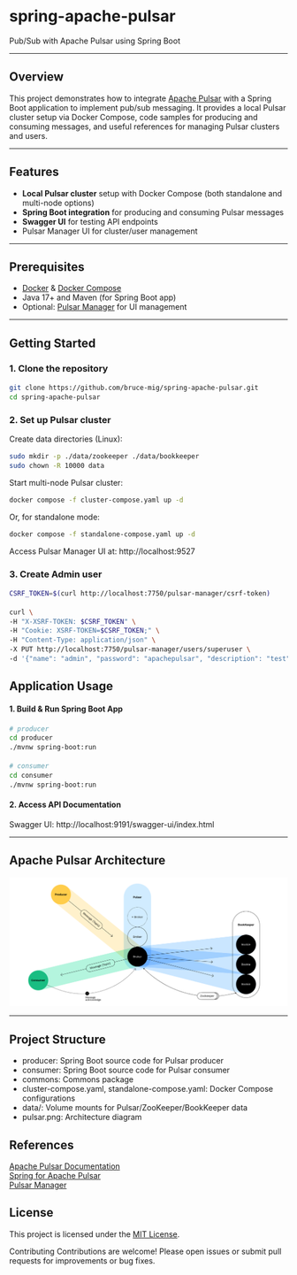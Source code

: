 # spring-apache-pulsar

Pub/Sub with Apache Pulsar using Spring Boot

---

## Overview

This project demonstrates how to integrate [Apache Pulsar](https://pulsar.apache.org/) with a Spring Boot application to implement pub/sub messaging. It provides a local Pulsar cluster setup via Docker Compose, code samples for producing and consuming messages, and useful references for managing Pulsar clusters and users.

---

## Features

- **Local Pulsar cluster** setup with Docker Compose (both standalone and multi-node options)
- **Spring Boot integration** for producing and consuming Pulsar messages
- **Swagger UI** for testing API endpoints
- Pulsar Manager UI for cluster/user management

---

## Prerequisites

- [Docker](https://www.docker.com/) & [Docker Compose](https://docs.docker.com/compose/)
- Java 17+ and Maven (for Spring Boot app)
- Optional: [Pulsar Manager](https://github.com/apache/pulsar-manager) for UI management

---

## Getting Started

### 1. Clone the repository

```bash
git clone https://github.com/bruce-mig/spring-apache-pulsar.git
cd spring-apache-pulsar
```

### 2. Set up Pulsar cluster

Create data directories (Linux):

```bash
sudo mkdir -p ./data/zookeeper ./data/bookkeeper
sudo chown -R 10000 data
```

Start multi-node Pulsar cluster:

```bash
docker compose -f cluster-compose.yaml up -d
```

Or, for standalone mode:

```bash
docker compose -f standalone-compose.yaml up -d
```

Access Pulsar Manager UI at: http://localhost:9527

### 3. Create Admin user

```bash
CSRF_TOKEN=$(curl http://localhost:7750/pulsar-manager/csrf-token)

curl \
-H "X-XSRF-TOKEN: $CSRF_TOKEN" \
-H "Cookie: XSRF-TOKEN=$CSRF_TOKEN;" \
-H "Content-Type: application/json" \
-X PUT http://localhost:7750/pulsar-manager/users/superuser \
-d '{"name": "admin", "password": "apachepulsar", "description": "test", "email": "username@test.org"}'
```

## Application Usage
#### 1. Build & Run Spring Boot App
```bash
# producer
cd producer
./mvnw spring-boot:run

# consumer
cd consumer
./mvnw spring-boot:run
```

#### 2. Access API Documentation
Swagger UI: http://localhost:9191/swagger-ui/index.html

---

##  Apache Pulsar Architecture
![pulsar](pulsar.png)

---
## Project Structure

- producer: Spring Boot source code for Pulsar producer  
- consumer: Spring Boot source code for Pulsar consumer  
- commons: Commons package  
- cluster-compose.yaml, standalone-compose.yaml: Docker Compose configurations  
- data/: Volume mounts for Pulsar/ZooKeeper/BookKeeper data  
- pulsar.png: Architecture diagram  

## References
[Apache Pulsar Documentation](https://pulsar.apache.org/docs/)  
[Spring for Apache Pulsar](https://spring.io/projects/spring-pulsar)  
[Pulsar Manager](https://github.com/apache/pulsar-manager)  

## License
This project is licensed under the [MIT License](LICENCE).

Contributing
Contributions are welcome! Please open issues or submit pull requests for improvements or bug fixes.
